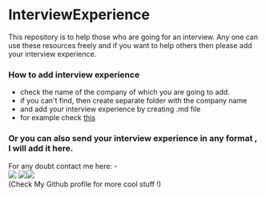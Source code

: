 # InterviewExperience

This repository is to help those who are going for an interview. Any one can use these resources freely and if you want to help others then please add your interview experience.

### How to add interview experience

* check the name of the company of which you are going to add.
* if you can't find, then create separate folder with the company name 
* and add your interview experience by creating .md file
* for example check [this](https://github.com/avinash201199/InterviewExperience/blob/main/Wipro_Interview_Experience/Wipro%20elite%20interview%20experience2021.md)

### Or you can also send your interview experience in any format , I will add it here.


For any doubt contact me  here: - <br>
[<img src="https://img.icons8.com/color/50/000000/instagram-new--v2.png"/>](https://www.instagram.com/lets__code/) [<img src="https://img.icons8.com/color/48/000000/github--v3.png"/>](https://github.com/avinash201199)[<img src="https://img.icons8.com/color/48/000000/linkedin.png"/>](https://www.linkedin.com/in/avinash-singh-071b79175/)
<br>(Check My Github profile for more cool stuff !)<br>

